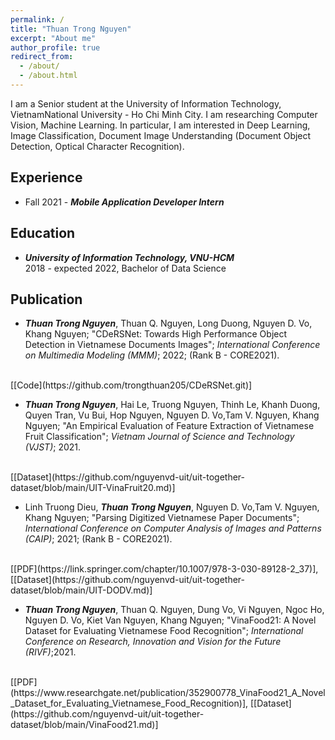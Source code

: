 ```yaml
---
permalink: /
title: "Thuan Trong Nguyen"
excerpt: "About me"
author_profile: true
redirect_from: 
  - /about/
  - /about.html
---
```


I am a Senior student at the University of Information Technology, VietnamNational University - Ho Chi Minh City. I am researching Computer Vision, Machine Learning. In particular, I am interested in Deep Learning, Image Classification, Document Image Understanding (Document Object Detection, Optical Character Recognition).

## <a name="exp"></a> Experience

<!-- ***University of Information Technology, VNU-HCM***<br/>
Jul 2017 - Present, Researcher<br/>
Working on computer vision and deep learning.<sbr/> -->
* Fall 2021 - ***Mobile Application Developer Intern***

## <a name="edu"></a> Education

* ***University of Information Technology, VNU-HCM***<br/>
2018 - expected 2022, Bachelor of Data Science


## <a name="publication"></a> Publication
* ***Thuan Trong Nguyen***, Thuan Q. Nguyen, Long Duong, Nguyen D. Vo, Khang Nguyen; "CDeRSNet: Towards High Performance Object Detection in Vietnamese Documents Images"; *International Conference on Multimedia Modeling (MMM)*; 2022; (Rank B - CORE2021).
<br/>
[[Code](https://github.com/trongthuan205/CDeRSNet.git)]

* ***Thuan Trong Nguyen***, Hai Le, Truong Nguyen, Thinh Le, Khanh Duong, Quyen Tran, Vu Bui, Hop Nguyen, Nguyen D. Vo,Tam V. Nguyen, Khang Nguyen; "An Empirical Evaluation of Feature Extraction of Vietnamese Fruit Classification"; *Vietnam Journal of Science and Technology (VJST)*; 2021.
<br/>
[[Dataset](https://github.com/nguyenvd-uit/uit-together-dataset/blob/main/UIT-VinaFruit20.md)]

* Linh Truong Dieu, ***Thuan Trong Nguyen***, Nguyen D. Vo,Tam V. Nguyen, Khang Nguyen; "Parsing Digitized Vietnamese Paper Documents"; *International Conference on Computer Analysis of Images and Patterns (CAIP)*; 2021; (Rank B - CORE2021).
<br/>
[[PDF](https://link.springer.com/chapter/10.1007/978-3-030-89128-2_37)], 
[[Dataset](https://github.com/nguyenvd-uit/uit-together-dataset/blob/main/UIT-DODV.md)]


* ***Thuan Trong Nguyen***, Thuan Q. Nguyen, Dung Vo, Vi Nguyen, Ngoc Ho, Nguyen D. Vo, Kiet Van Nguyen, Khang Nguyen; "VinaFood21:  A Novel Dataset for Evaluating Vietnamese Food Recognition"; *International Conference on Research, Innovation and Vision for the Future (RIVF)*;2021.
<br/>
[[PDF](https://www.researchgate.net/publication/352900778_VinaFood21_A_Novel_Dataset_for_Evaluating_Vietnamese_Food_Recognition)],
[[Dataset](https://github.com/nguyenvd-uit/uit-together-dataset/blob/main/VinaFood21.md)]




<!-- ## <a name="award"></a> Award

* Top 15 Zalo AI Challenge (Traffic Sign Detection)
## <a name="courses"></a> Courses

[Here](https://github.com/caodoanh2001/Certificates) -->

<!-- ## <a name="misc"></a> Misc
**Teaching**<br/> -->
<!-- 2020 Spring , Statistical Learning,  VNUHCM-UIT, Teaching Assistant<br/>
2020 Fall, Introduction to Programming, VNUHCM-UIT, Lecture<br/>
2019 Spring , Statistical Learning,  VNUHCM-UIT, Teaching Assistant<br/>
2019 Fall, Introduction to Programming, VNUHCM-UIT, Lecture<br/> -->